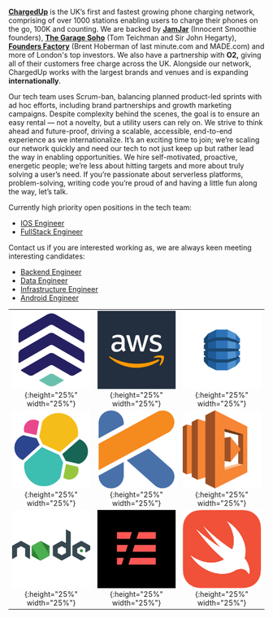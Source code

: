 
**[ChargedUp](https://chargedup.green)** is the UK’s first and fastest growing phone charging network, comprising of over 1000 stations enabling users to charge their phones on the go, 100K and counting. We are backed by **[JamJar](http://www.jamjarinvestments.com)** (Innocent Smoothie founders), **[The Garage Soho](https://www.thegaragesoho.london)** (Tom Teichman and Sir John Hegarty), **[Founders Factory](https://foundersfactory.com)** (Brent Hoberman of last minute.com and MADE.com) and more of London's top investors. We also have a partnership with **O2,** giving all of their customers free charge across the UK. Alongside our network, ChargedUp works with the largest brands and venues and is expanding **internationally**. 

Our tech team uses Scrum-ban, balancing planned product-led sprints with ad hoc efforts, including brand partnerships and growth marketing campaigns. Despite complexity behind the scenes, the goal is to ensure an easy rental — not a novelty, but a utility users can rely on. We strive to think ahead and future-proof, driving a scalable, accessible, end-to-end experience as we internationalize. It’s an exciting time to join; we’re scaling our network quickly and need our tech to not just keep up but rather lead the way in enabling opportunities. We hire self-motivated, proactive, energetic people; we’re less about hitting targets and more about truly solving a user’s need. If you’re passionate about serverless platforms, problem-solving, writing code you’re proud of and having a little fun along the way, let’s talk.

Currently high priority open positions in the tech team:

- [IOS Engineer](ios-engineer.md)
- [FullStack Engineer](fullstack-engineer.md)

Contact us if you are interested working as, we are always keen meeting interesting candidates:

- [Backend Engineer](backend-engineer.md)
- [Data Engineer](data-engineer.md)
- [Infrastructure Engineer](infrastracture-engineer.md)
- [Android Engineer](android-engineer.md)

|                                                               |                                                                    |                                                          |
| :-----------------------------------------------------------: | :----------------------------------------------------------------: | :------------------------------------------------------: |
| ![chargedup](images/chargedup.png){:height="25%" width="25%"} |         ![AWS](images/aws.png){:height="25%" width="25%"}          |  ![dynamodb](images/ddb.png){:height="25%" width="25%"}  |
|  ![elastic search](images/es.png){:height="25%" width="25%"}  |      ![kotlin](images/kotlin.png){:height="25%" width="25%"}       | ![lambdas](images/lambda.png){:height="25%" width="25%"} |
|    ![node.js](images/node.png){:height="25%" width="25%"}     | ![serverless framework](images/sls.png){:height="25%" width="25%"} |  ![swift](images/swift.png){:height="25%" width="25%"}   |







